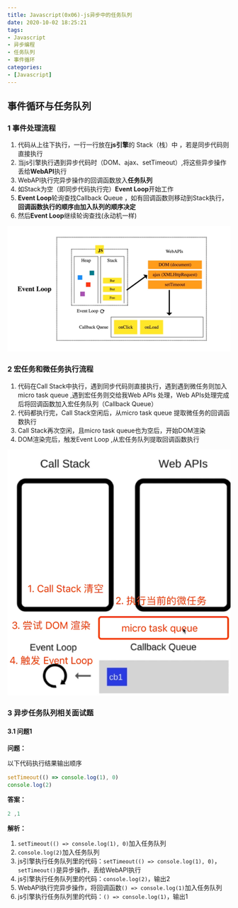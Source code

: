 ```yaml
---
title: Javascript(0x06)-js异步中的任务队列
date: 2020-10-02 18:25:21
tags:
- Javascript
- 异步编程
- 任务队列
- 事件循环
categories:
- [Javascript]
---
```




##  事件循环与任务队列

###  1 事件处理流程

1. 代码从上往下执行，一行一行放在**js引擎**的 Stack（栈）中 ，若是同步代码则直接执行
2. 当js引擎执行遇到异步代码时（DOM、ajax、setTimeout）,将这些异步操作丢给**WebAPI**执行
3. WebAPI执行完异步操作的回调函数放入**任务队列**
4. 如Stack为空（即同步代码执行完）**Event Loop**开始工作
5. **Event Loop**轮询查找Callback Queue ，如有回调函数则移动到Stack执行，**回调函数执行的顺序由加入队列的顺序决定**
6. 然后**Event Loop**继续轮询查找(永动机一样)

![image-20201002182822386](Javascript(0x06)-js异步中的任务队列/image-20201002182822386.png)

###  2 宏任务和微任务执行流程

1. 代码在Call  Stack中执行，遇到同步代码则直接执行，遇到遇到微任务则加入micro task queue ,遇到宏任务则交给我Web APIs 处理，Web APIs处理完成后将回调函数加入宏任务队列（Callback Queue）
2. 代码都执行完，Call Stack空闲后，从micro task queue 提取微任务的回调函数执行
3. Call Stack再次空闲，且micro task queue也为空后，开始DOM渲染
4. DOM渲染完后，触发Event Loop ,从宏任务队列提取回调函数执行



![image-20210120183029005](Javascript(0x06)-js异步中的任务队列/image-20210120183029005.png)

###  3 异步任务队列相关面试题

####  3.1 问题1

**问题：**

以下代码执行结果输出顺序

```js
setTimeout(() => console.log(1), 0)
console.log(2)
```

**答案：**

```js
2 ,1
```

**解析：**

1. `setTimeout(() => console.log(1), 0)`加入任务队列
2. `console.log(2)`加入任务队列
3. js引擎执行任务队列里的代码：`setTimeout(() => console.log(1), 0)`，`setTimeout()`是异步操作，丢给WebAPI执行
4. js引擎执行任务队列里的代码：`console.log(2)`，输出2
5. WebAPI执行完异步操作，将回调函数`() => console.log(1)`加入任务队列
6. js引擎执行任务队列里的代码：`() => console.log(1)`，输出1


